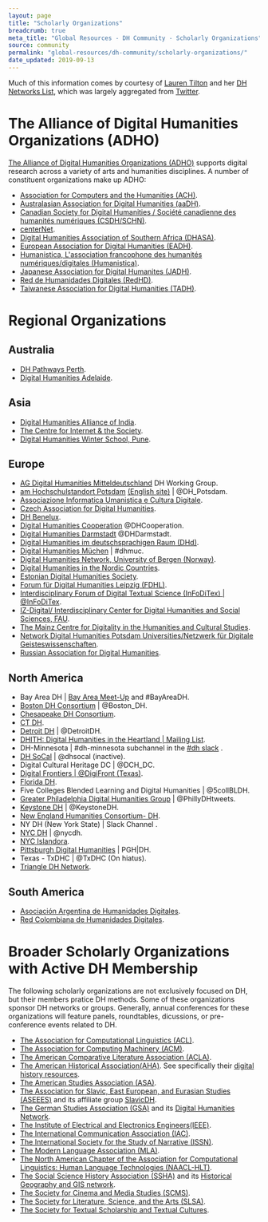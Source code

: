 ```yaml
---
layout: page
title: "Scholarly Organizations"
breadcrumb: true
meta_title: "Global Resources - DH Community - Scholarly Organizations"
source: community
permalink: "global-resources/dh-community/scholarly-organizations/"
date_updated: 2019-09-13
---
```


Much of this information comes by courtesy of [Lauren Tilton](http://laurentilton.com/) and her [DH Networks List](https://docs.google.com/document/d/17-GfKU0qE6nq78Yk0_1rp8j5_yQZLUcF4Bwy_8-kK6I/edit#), which was largely aggregated from [Twitter](https://twitter.com/nolauren/status/1130130743668203521). 

 
# The Alliance of Digital Humanities Organizations (ADHO)

[The Alliance of Digital Humanities Organizations (ADHO)](https://adho.org/) supports digital research across a variety of arts and humanities disciplines. A number of constituent organizations make up ADHO:
  -  [Association for Computers and the Humanities (ACH)](http://ach.org/).
  -  [Australasian Association for Digital Humanities (aaDH)](https://aa-dh.org/).
  -  [Canadian Society for Digital Humanities / Société canadienne des humanités numériques (CSDH/SCHN)](http://csdh-schn.org/).
  -  [centerNet](http://dhcenternet.org/).
  -  [Digital Humanities Association of Southern Africa (DHASA)](http://digitalhumanities.org.za/).
  -  [European Association for Digital Humanities (EADH)](http://eadh.org/).
  -  [Humanistica, L'association francophone des humanités numériques/digitales (Humanistica)](http://www.humanisti.ca/).
  -  [Japanese Association for Digital Humanites (JADH)](https://www.jadh.org/).
  -  [Red de Humanidades Digitales (RedHD)](http://www.humanidadesdigitales.net/).
  -  [Taiwanese Association for Digital Humanities (TADH)](http://tadh.org.tw/en/).
  

# Regional Organizations

## Australia

 -  [DH Pathways Perth](https://tinker.edu.au/).
 -  [Digital Humanities Adelaide](https://groups.google.com/forum/#!forum/digital-humanities-adelaide).

## Asia

 -  [Digital Humanities Alliance of India](https://dhaindia.wordpress.com/).
 -  [The Centre for Internet & the Society](https://cis-india.org/).
 -  [Digital Humanities Winter School, Pune](http://iasepune.com/view/newly-conf.php).



## Europe

 -  [AG Digital Humanities Mitteldeutschland](https://www.saw-leipzig.de/de/ueber-die-akademie/arbeitsgruppen/ag-digital-humanities-mitteldeutschland) DH Working Group.
 -  [am Hochschulstandort Potsdam](https://www.saw-leipzig.de/de/ueber-die-akademie/arbeitsgruppen/ag-digital-humanities-mitteldeutschland) [(English site)](https://www.uni-potsdam.de/en/digital-humanities.html) \| @DH_Potsdam.
 -  [Associazione Informatica Umanistica e Cultura Digitale](http://www.aiucd.it/).
 -  [Czech Association for Digital Humanities](https://www.czadh.cz/en/).
 -  [DH Benelux](http://2019.dhbenelux.org/).
 -  [Digital Humanities Cooperation](https://www.digitalhumanitiescooperation.de/en/) @DHCooperation.
 -  [Digital Humanities Darmstadt](https://www.digitalhumanities.tu-darmstadt.de/) @DHDarmstadt.
 -  [Digital Humanities im deutschsprachigen Raum (DHd)](http://dig-hum.de/).
 -  [Digital Humanities Müchen](https://dhmuc.hypotheses.org/) \| #dhmuc.
 -  [Digital Humanities Network, University of Bergen (Norway)](https://www.uib.no/en/digitalhumanities).
 -  [Digital Humanities in the Nordic Countries](http://dig-hum-nord.eu/).
 -  [Estonian Digital Humanities Society](https://dh.org.ee/).
 -  [Forum für Digital Humanities Leipzig (FDHL)](https://t.co/VMwUjqtHhN).
 -  [Interdisciplinary Forum of Digital Textual Science (InFoDiTex)  \| @InFoDiTex](https://t.co/ADDyWb1teO).
 -  [IZ-Digital/ Interdisciplinary Center for Digital Humanities and Social Sciences, FAU](https://www.izdigital.fau.de/).
 -  [The Mainz Centre for Digitality in the Humanities and Cultural Studies](https://mainzed.org/en/).
 -  [Network Digital Humanities Potsdam Universities/Netzwerk für Digitale Geisteswissenschaften](https://www.uni-potsdam.de/de/digital-humanities.html).
 -  [Russian Association for Digital Humanities](http://dhrussia.ru/).

## North America

 -  Bay Area DH \| [Bay Area Meet-Up](https://t.co/iX8BHF1K2a) and #BayAreaDH.
 -  [Boston DH Consortium](http://bostondh.org/) \| @Boston_DH.
 -  [Chesapeake DH Consortium](https://chesapeakedh.github.io/).
 -  [CT DH](https://ctdh.io/).
 -  [Detroit DH](detroitdh.org) \| @DetroitDH.
 -  [DHITH: Digital Humanities in the Heartland \| Mailing List](https://listserv.ksu.edu/?SUBED1=dhith&A=1).
 -  DH-Minnesota \| #dh-minnesota subchannel in the [#dh slack](https://digitalhumanities.slack.com/) .
 -  [DH SoCal](http://dhsocal.blogspot.com/) \| @dhsocal (inactive).
 -  Digital Cultural Heritage DC \| @DCH_DC.
 -  [Digital Frontiers \| @DigiFront (Texas)]().
 -  [Florida DH](https://fldh.org/).
 -  Five Colleges Blended Learning and Digital Humanities \| @5collBLDH.
 -  [Greater Philadelphia Digital Humanities Group](https://groups.google.com/forum/#!forum/phillydigitalhumanities) \| @PhillyDHtweets.
 -  [Keystone DH](http://keystonedh.network/2018/) \| @KeystoneDH.
 -  [New England Humanities Consortium- DH](https://nehc.uconn.edu/digital-humanities/).
 -  NY DH (New York State) \| Slack Channel .
 -  [NYC DH](https://nycdh.org/) \| @nycdh.
 -  [NYC Islandora](https://github.com/rnaughtonwk/NYCIslandora).
 -  [Pittsburgh Digital Humanities](http://pghdh.net/) \| PGH\|DH.
 -  Texas - TxDHC \| @TxDHC (On hiatus).
 -  [Triangle DH Network](http://triangledh.org/).

## South America

 -  [Asociación Argentina de Humanidades Digitales](aahd.net.ar).
 -  [Red Colombiana de Humanidades Digitales](http://www.rehdi.co/). 

# Broader Scholarly Organizations with Active DH Membership

The following scholarly organizations are not exclusively focused on DH, but their members pratice DH methods. Some of these organizations sponsor DH networks or groups. Generally, annual conferences for these organizations will feature panels, roundtables, dicussions, or pre-conference events related to DH.
 -  [The Association for Computational Linguistics (ACL)](https://www.aclweb.org/portal/).
 -  [The Association for Computing Machinery (ACM)](https://www.acm.org/).
 -  [The American Comparative Literature Association (ACLA)](https://www.acla.org/annual-meeting).
 -  [The American Historical Association(AHA)](https://www.historians.org/). See specifically their [digital history resources](https://www.historians.org/teaching-and-learning/digital-history-resources).
 -  [The American Studies Association (ASA)](https://theasa.net/).
 -  [The Association for Slavic, East European, and Eurasian Studies (ASEEES)](https://www.aseees.org/convention) and its affiliate group [SlavicDH](https://slavicdh.aseees.hcommons.org/).
 -  [The German Studies Association (GSA)](https://www.thegsa.org/) and its [Digital Humanities Network](https://hsprojects.mit.edu/dhnetwork/).
 -  [The Institute of Electrical and Electronics Engineers(IEEE)](https://www.ieee.org/).
 -  [The International Communication Association (IAC)](https://www.icahdq.org/).
 -  [The International Society for the Study of Narrative (ISSN)](http://narrative.georgetown.edu/).
 -  [The Modern Language Association (MLA)](https://www.mla.org/).
 -  [The North American Chapter of the Association for Computational Linguistics: Human Language Technologies (NAACL-HLT)](https://naacl2019.org/).
 -  [The Social Science History Association (SSHA)](https://ssha.org/) and its [Historical Geography and GIS network](https://ssha.org/networks/geography/).
 -  [The Society for Cinema and Media Studies (SCMS)](https://www.cmstudies.org/).
 -  [The Society for Literature, Science, and the Arts (SLSA)](https://www.litsciarts.org/).
 -  [The Society for Textual Scholarship and Textual Cultures](https://textualsociety.org).
